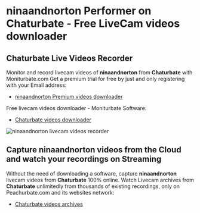 # ninaandnorton Performer on Chaturbate - Free LiveCam videos downloader

## Chaturbate Live Videos Recorder

Monitor and record livecam videos of **ninaandnorton** from **Chaturbate** with Moniturbate.com
Get a premium trial for free by just and only registering with your Email address:
* [ninaandnorton Premium videos downloader](https://moniturbate.com/request-demo-licence-key.html)

Free livecam videos downloader - Moniturbate Software:
* [Chaturbate videos downloader](https://moniturbate.com/moniturbate-download-software.html)

![ninaandnorton livecam videos recorder](https://peachurnet.com/templates/moniturbate-software.png)


## Capture ninaandnorton videos from the Cloud and watch your recordings on Streaming

Without the need of downloading a software, capture **ninaandnorton** livecam videos from **Chaturbate** 100% online.
Watch Livecam archives from **Chaturbate** unlimitedly from thousands of existing recordings, only on Peachurbate.com and its websites network:
* [Chaturbate videos archives](https://peachurnet.com/)